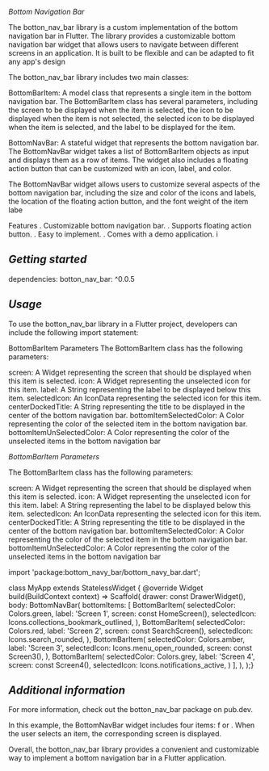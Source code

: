 <!--
This README describes the package. If you publish this package to pub.dev,
this README's contents appear on the landing page for your package.

For information about how to write a good package README, see the guide for
[writing package pages](https://dart.dev/guides/libraries/writing-package-pages).

For general information about developing packages, see the Dart guide for
[creating packages](https://dart.dev/guides/libraries/create-library-packages)
and the Flutter guide for
[developing packages and plugins](https://flutter.dev/developing-packages).
-->

_Bottom_ _Navigation_ _Bar_ 

The botton_nav_bar library is a custom implementation of the bottom navigation bar in Flutter. The library provides a customizable bottom navigation bar widget that allows users to navigate between different screens in an application. It is built to be flexible and can be adapted to fit any app's design

The botton_nav_bar library includes two main classes:

BottomBarItem: A model class that represents a single item in the bottom navigation bar. The BottomBarItem class has several parameters, including the screen to be displayed when the item is selected, the icon to be displayed when the item is not selected, the selected icon to be displayed when the item is selected, and the label to be displayed for the item.

BottomNavBar: A stateful widget that represents the bottom navigation bar. The BottomNavBar widget takes a list of BottomBarItem objects as input and displays them as a row of items. The widget also includes a floating action button that can be customized with an icon, label, and color.

The BottomNavBar widget allows users to customize several aspects of the bottom navigation bar, including the size and color of the icons and labels, the location of the floating action button, and the font weight of the item labe

Features
. Customizable bottom navigation bar.
. Supports floating action button.
. Easy to implement.
. Comes with a demo application.
i
## _Getting_ _started_

dependencies:
  botton_nav_bar: ^0.0.5


## _Usage_
To use the botton_nav_bar library in a Flutter project, developers can include the following import statement:

BottomBarItem Parameters
The BottomBarItem class has the following parameters:

screen: A Widget representing the screen that should be displayed when this item is selected.
icon: A Widget representing the unselected icon for this item.
label: A String representing the label to be displayed below this item.
selectedIcon: An IconData representing the selected icon for this item.
centerDockedTitle: A String representing the title to be displayed in the center of the bottom navigation bar.
bottomItemSelectedColor: A Color representing the color of the selected item in the bottom navigation bar.
bottomItemUnSelectedColor: A Color representing the color of the unselected items in the bottom navigation bar


_BottomBarItem Parameters_

The BottomBarItem class has the following parameters:

screen: A Widget representing the screen that should be displayed when this item is selected.
icon: A Widget representing the unselected icon for this item.
label: A String representing the label to be displayed below this item.
selectedIcon: An IconData representing the selected icon for this item.
centerDockedTitle: A String representing the title to be displayed in the center of the bottom navigation bar.
bottomItemSelectedColor: A Color representing the color of the selected item in the bottom navigation bar.
bottomItemUnSelectedColor: A Color representing the color of the unselected items in the bottom navigation bar

import 'package:bottom_navy_bar/bottom_navy_bar.dart';

class MyApp extends StatelessWidget {
  @override
  Widget build(BuildContext context) => Scaffold(
        drawer: const DrawerWidget(),
        body: BottomNavBar(
          bottomItems: <BottomBarItem>[
            BottomBarItem(
              selectedColor: Colors.green,
              label: 'Screen 1',
              screen: const HomeScreen(),
              selectedIcon: Icons.collections_bookmark_outlined,
            ),
            BottomBarItem(
              selectedColor: Colors.red,
              label: 'Screen 2',
              screen: const SearchScreen(),
              selectedIcon: Icons.search_rounded,
            ),
            BottomBarItem(
              selectedColor: Colors.amber,
              label: 'Screen 3',
              selectedIcon: Icons.menu_open_rounded,
              screen: const Screen3(),
            ),
            BottomBarItem(
              selectedColor: Colors.grey,
              label: 'Screen 4',
              screen: const Screen4(),
              selectedIcon: Icons.notifications_active,
            )
          ],
        ),
      );}


 
## _Additional_ _information_
For more information, check out the botton_nav_bar package on pub.dev.

In this example, the BottomNavBar widget includes four items:   f or  . When the user selects an item, the corresponding screen is displayed.

Overall, the botton_nav_bar library provides a convenient and customizable way to implement a bottom navigation bar in a Flutter application.



 

 
